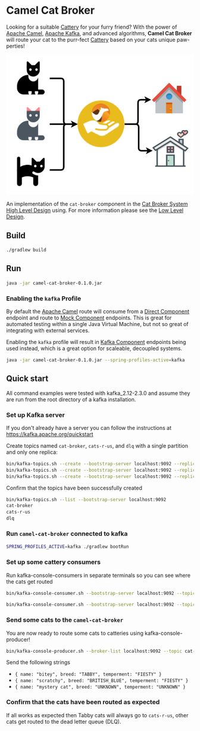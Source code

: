 # Camel Cat Broker

Looking for a suitable [Cattery] for your furry friend? With the power of [Apache Camel],
[Apache Kafka], and advanced algorithms, **Camel Cat Broker** will route your cat to the purr-fect
[Cattery] based on your cats unique paw-perties!

![logo](docs/img/camel-cat-broker.svg)

An implementation of the `cat-broker` component in the [Cat Broker System High Level Design] using. For more information please see the
[Low Level Design].

## Build

```sh
./gradlew build
```

## Run

```sh
java -jar camel-cat-broker-0.1.0.jar
```

### Enabling the `kafka` Profile

By default the [Apache Camel] route will consume from a [Direct Component] endpoint and route to
[Mock Component] endpoints. This is great for automated testing within a single Java Virtual
Machine, but not so great of integrating with external services.

Enabling the `kafka` profile will result in [Kafka Component] endpoints being used instead, which
is a great option for scaleable, decoupled systems.

```sh
java -jar camel-cat-broker-0.1.0.jar --spring-profiles-active=kafka
```

## Quick start

All command examples were tested with kafka_2.12-2.3.0 and assume they are run from the root directory of a
kafka installation.

### Set up Kafka server

If you don't already have a server you can follow the instructions at <https://kafka.apache.org/quickstart>

Create topics named `cat-broker`, `cats-r-us`, and `dlq` with a single partition and only one replica:

```sh
bin/kafka-topics.sh --create --bootstrap-server localhost:9092 --replication-factor 1 --partitions 1 --topic cat-broker
bin/kafka-topics.sh --create --bootstrap-server localhost:9092 --replication-factor 1 --partitions 1 --topic cats-r-us
bin/kafka-topics.sh --create --bootstrap-server localhost:9092 --replication-factor 1 --partitions 1 --topic dlq
```

Confirm that the topics have been successfully created

```sh
bin/kafka-topics.sh --list --bootstrap-server localhost:9092
cat-broker
cats-r-us
dlq
```

### Run `camel-cat-broker` connected to kafka

```sh
SPRING_PROFILES_ACTIVE=kafka ./gradlew bootRun
```

### Set up some cattery consumers

Run kafka-console-consumers in separate terminals so you can see where the cats get routed

```sh
bin/kafka-console-consumer.sh --bootstrap-server localhost:9092 --topic cats-r-us --from-beginning
```

```sh
bin/kafka-console-consumer.sh --bootstrap-server localhost:9092 --topic dlq --from-beginning
```

### Send some cats to the `camel-cat-broker`

You are now ready to route some cats to catteries using kafka-console-producer!

```sh
bin/kafka-console-producer.sh --broker-list localhost:9092 --topic cat-broker
```

Send the following strings

- `{ name: "bitey", breed: "TABBY", temperment: "FIESTY" }`
- `{ name: "scratchy", breed: "BRITISH_BLUE", temperment: "FIESTY" }`
- `{ name: "mystery cat", breed: "UNKNOWN", temperment: "UNKNOWN" }`

### Confirm that the cats have been routed as expected

If all works as expected then Tabby cats will always go to `cats-r-us`, other cats get routed to the dead letter queue (DLQ).

[Cattery]: https://en.wikipedia.org/wiki/Cattery "A cattery is where cats are commercially housed. Catteries come in two varieties – boarding catteries and breeding catteries."
[Apache Camel]: https://camel.apache.org/ "Camel is an open source integration framework that empowers you to quickly and easily integrate various systems consuming or producing data."
[Apache Kafka]: https://kafka.apache.org/ "A distributed streaming platform"
[Direct Component]: https://camel.apache.org/components/latest/direct-component.html "The Direct component provides direct, synchronous invocation of any consumers when a producer sends a message exchange."
[Mock Component]: https://camel.apache.org/components/latest/mock-component.html "The Mock component provides a powerful declarative testing mechanism, which is similar to jMock in that it allows declarative expectations to be created on any Mock endpoint before a test begins."
[Kafka Component]: https://camel.apache.org/components/latest/kafka-component.html "The Kafka component is used for communicating with Apache Kafka message broker."
[Cat Broker System High Level Design]: docs/cat-broker-system-high-level-design.md
[Low Level Design]: docs/camel-cat-broker-low-level-design.md
